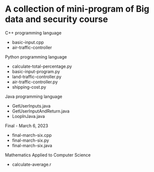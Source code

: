 # A collection of mini-program of Big data and security course

C++ programming language
 - basic-input.cpp
 - air-traffic-controller

Python programming language
 - calculate-total-percentage.py
 - basic-input-program.py
 - land-traffic-controller.py
 - air-traffic-controller.py
 - shipping-cost.py

 Java programming language
 - GetUserInputs.java
 - GetUserInputAndReturn.java
 - LoopInJava.java

Final - March 6, 2023
- final-march-six.cpp
- final-march-six.py
- final-march-six.java

Mathematics Applied to Computer Science
- calculate-average.r